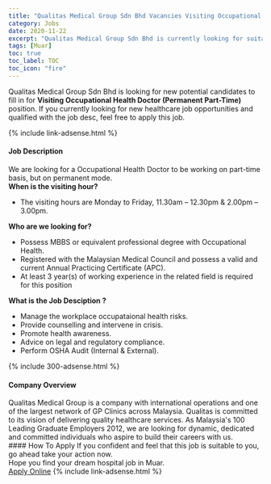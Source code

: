 ```yaml
---
title: "Qualitas Medical Group Sdn Bhd Vacancies Visiting Occupational Health Doctor (Permanent Part-Time)" 
category: Jobs 
date: 2020-11-22 
excerpt: "Qualitas Medical Group Sdn Bhd is currently looking for suitable person to fill in the Visiting Occupational Health Doctor (Permanent Part-Time) which positioned at Muar" 
tags: [Muar] 
toc: true 
toc_label: TOC 
toc_icon: "fire" 
--- 
```


<p>Qualitas Medical Group Sdn Bhd is looking for new potential candidates to fill in for <b>Visiting Occupational Health Doctor (Permanent Part-Time)</b> position. If you currently looking for new healthcare job opportunities and qualified with the job desc, feel free to apply this job.
</p>{% include link-adsense.html %} 
<div><div><div><h4>Job Description</h4></div></div><div><div><span><div><div>We are looking for a Occupational Health Doctor to be working on part-time basis, but on permanent mode.</div><div><strong>When is the visiting hour?</strong></div><ul><li>The visiting hours are Monday to Friday, 11.30am &#8211; 12.30pm &amp; 2.00pm &#8211; 3.00pm.</li></ul><div><strong>Who are we looking for?</strong></div><ul><li>Possess MBBS or equivalent professional degree with Occupational Health.&#160;</li><li>Registered with the Malaysian Medical Council and possess a valid and current Annual Practicing Certificate (APC).</li><li>At least 3 year(s) of working experience in the related field is required for this position</li></ul><div><strong>What is the Job Desciption ?</strong></div><ul><li>Manage the workplace occupataional health risks.</li><li>Provide counselling and intervene in crisis.</li><li>Promote health awareness.</li><li>Advice on legal and regulatory compliance.</li><li>Perform OSHA Audit (Internal &amp; External).</li></ul></div></span></div></div></div> 
{% include 300-adsense.html %} 
<div><div><div><h4>Company Overview</h4></div></div><div><div><span><div><div>
	Qualitas Medical Group is a company with international operations and one of the largest network of GP Clinics across Malaysia. Qualitas is committed to its vision of delivering quality healthcare services. As Malaysia's 100 Leading Graduate Employers 2012, we are looking for dynamic, dedicated and committed individuals who aspire to build their careers with us.</div></div></span></div></div></div> 
#### How To Apply 
If you confident and feel that this job is suitable to you, go ahead take your action now. <br/> 
Hope you find your dream hospital job in Muar. <br/> 
<a href="https://www.jobstreet.com.my/en/job/visiting-occupational-health-doctor-permanent-part-time-4411245?jobId=jobstreet-my-job-4411245&sectionRank=9&token=0~157bf1ac-c026-4326-ad5d-53bd3dcc2465&fr=SRP%20View%20In%20New%20Ta" class="btn btn--warning" target="_blank" rel="nofollow noopenner">Apply Online</a> 
{% include link-adsense.html %} 